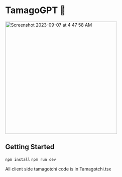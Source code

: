 # TamagoGPT 🥚
<img width="356" alt="Screenshot 2023-09-07 at 4 47 58 AM" src="https://github.com/ykhli/tamagotchiGPT/assets/3489963/7fb5aab2-98b1-4efd-a2a7-7914e06cdaf8">

## Getting Started

`npm install`
`npm run dev`

All client side tamagotchi code is in Tamagotchi.tsx
